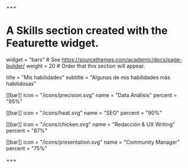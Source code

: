 +++
# A Skills section created with the Featurette widget.
widget = "bars"  # See https://sourcethemes.com/academic/docs/page-builder/
weight = 20  # Order that this section will appear.

title = "Mis habilidades"
subtitle = "Algunas de mis habilidades más habilidosas"

[[bar]]
	icon = "/icons/precision.svg"
	name = "Data Análisis"
	percent = "95%"

[[bar]]
	icon = "/icons/heat.svg"
	name = "SEO"
	percent = "90%"


[[bar]]
	icon = "/icons/chicken.svg"
	name = "Redacción & UX Writing"
	percent = "87%"


[[bar]]
	icon = "/icons/presentation.svg"
	name = "Community Manager"
	percent = "75%"

+++
